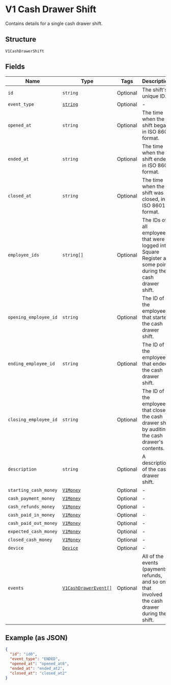 
# V1 Cash Drawer Shift

Contains details for a single cash drawer shift.

## Structure

`V1CashDrawerShift`

## Fields

| Name | Type | Tags | Description |
|  --- | --- | --- | --- |
| `id` | `string` | Optional | The shift's unique ID. |
| `event_type` | [`string`](/doc/models/v1-cash-drawer-shift-event-type.md) | Optional | - |
| `opened_at` | `string` | Optional | The time when the shift began, in ISO 8601 format. |
| `ended_at` | `string` | Optional | The time when the shift ended, in ISO 8601 format. |
| `closed_at` | `string` | Optional | The time when the shift was closed, in ISO 8601 format. |
| `employee_ids` | `string[]` | Optional | The IDs of all employees that were logged into Square Register at some point during the cash drawer shift. |
| `opening_employee_id` | `string` | Optional | The ID of the employee that started the cash drawer shift. |
| `ending_employee_id` | `string` | Optional | The ID of the employee that ended the cash drawer shift. |
| `closing_employee_id` | `string` | Optional | The ID of the employee that closed the cash drawer shift by auditing the cash drawer's contents. |
| `description` | `string` | Optional | A description of the cash drawer shift. |
| `starting_cash_money` | [`V1Money`](/doc/models/v1-money.md) | Optional | - |
| `cash_payment_money` | [`V1Money`](/doc/models/v1-money.md) | Optional | - |
| `cash_refunds_money` | [`V1Money`](/doc/models/v1-money.md) | Optional | - |
| `cash_paid_in_money` | [`V1Money`](/doc/models/v1-money.md) | Optional | - |
| `cash_paid_out_money` | [`V1Money`](/doc/models/v1-money.md) | Optional | - |
| `expected_cash_money` | [`V1Money`](/doc/models/v1-money.md) | Optional | - |
| `closed_cash_money` | [`V1Money`](/doc/models/v1-money.md) | Optional | - |
| `device` | [`Device`](/doc/models/device.md) | Optional | - |
| `events` | [`V1CashDrawerEvent[]`](/doc/models/v1-cash-drawer-event.md) | Optional | All of the events (payments, refunds, and so on) that involved the cash drawer during the shift. |

## Example (as JSON)

```json
{
  "id": "id0",
  "event_type": "ENDED",
  "opened_at": "opened_at8",
  "ended_at": "ended_at2",
  "closed_at": "closed_at2"
}
```

